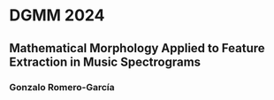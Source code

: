 # DGMM 2024
## Mathematical Morphology Applied to Feature Extraction in Music Spectrograms
### Gonzalo Romero-García
